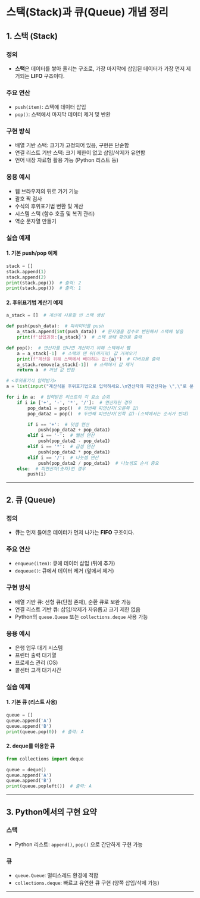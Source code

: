 # 스택(Stack)과 큐(Queue) 개념 정리

## 1. 스택 (Stack)

### 정의
- **스택**은 데이터를 쌓아 올리는 구조로, 가장 마지막에 삽입된 데이터가 가장 먼저 제거되는 **LIFO** 구조이다.

### 주요 연산
- `push(item)`: 스택에 데이터 삽입
- `pop()`: 스택에서 마지막 데이터 제거 및 반환

### 구현 방식
- 배열 기반 스택: 크기가 고정되어 있음, 구현은 단순함
- 연결 리스트 기반 스택: 크기 제한이 없고 삽입/삭제가 유연함
- 언어 내장 자료형 활용 가능 (Python 리스트 등)

### 응용 예시
- 웹 브라우저의 뒤로 가기 기능
- 괄호 짝 검사
- 수식의 후위표기법 변환 및 계산
- 시스템 스택 (함수 호출 및 복귀 관리)
- 역순 문자열 만들기

### 실습 예제

#### 1. 기본 push/pop 예제
```python
stack = []
stack.append(1)
stack.append(2)
print(stack.pop())  # 출력: 2
print(stack.pop())  # 출력: 1
```

#### 2. 후위표기법 계산기 예제
```python
a_stack = []  # 계산에 사용할 빈 스택 생성

def push(push_data):  # 파라미터를 push
    a_stack.append(int(push_data))  # 문자열을 정수로 변환해서 스택에 넣음
    print(f'삽입과정:{a_stack}')  # 스택 상태 확인용 출력

def pop():  # 연산자를 만나면 계산하기 위해 스택에서 뺌
    a = a_stack[-1]  # 스택의 맨 위(마지막) 값 가져오기
    print(f"계산을 위해 스택에서 빼야하는 값:{a}")  # 디버깅용 출력
    a_stack.remove(a_stack[-1])  # 스택에서 값 제거
    return a  # 꺼낸 값 반환

# <후위표기식 입력받기>
a = list(input("계산식을 후위표기법으로 입력하세요.\n연산자와 피연산자는 \",\"로 분리해서 입력하세요.\n").split(','))

for i in a:  # 입력받은 리스트의 각 요소 순회
    if i in ['+', '-', '*', '/']:  # 연산자인 경우
        pop_data1 = pop()  # 첫번째 피연산자(오른쪽 값)
        pop_data2 = pop()  # 두번째 피연산자(왼쪽 값)-(스택에서는 순서가 반대)

        if i == '+':  # 덧셈 연산
            push(pop_data2 + pop_data1)
        elif i == '-':  # 뺄셈 연산
            push(pop_data2 - pop_data1)
        elif i == '*':  # 곱셈 연산
            push(pop_data2 * pop_data1)
        elif i == '/':  # 나눗셈 연산
            push(pop_data2 / pop_data1)  # 나눗셈도 순서 중요
    else:  # 피연산자(숫자)인 경우
        push(i)
```

---

## 2. 큐 (Queue)

### 정의
- **큐**는 먼저 들어온 데이터가 먼저 나가는 **FIFO** 구조이다.

### 주요 연산
- `enqueue(item)`: 큐에 데이터 삽입 (뒤에 추가)
- `dequeue()`: 큐에서 데이터 제거 (앞에서 제거)

### 구현 방식
- 배열 기반 큐: 선형 큐(단점 존재), 순환 큐로 보완 가능
- 연결 리스트 기반 큐: 삽입/삭제가 자유롭고 크기 제한 없음
- Python의 `queue.Queue` 또는 `collections.deque` 사용 가능

### 응용 예시
- 은행 업무 대기 시스템
- 프린터 출력 대기열
- 프로세스 관리 (OS)
- 콜센터 고객 대기시간

### 실습 예제

#### 1. 기본 큐 (리스트 사용)
```python
queue = []
queue.append('A')
queue.append('B')
print(queue.pop(0))  # 출력: A
```

#### 2. deque를 이용한 큐
```python
from collections import deque

queue = deque()
queue.append('A')
queue.append('B')
print(queue.popleft())  # 출력: A
```

---

## 3. Python에서의 구현 요약

### 스택
- Python 리스트: `append()`, `pop()` 으로 간단하게 구현 가능

### 큐
- `queue.Queue`: 멀티스레드 환경에 적합
- `collections.deque`: 빠르고 유연한 큐 구현 (양쪽 삽입/삭제 가능)

---


